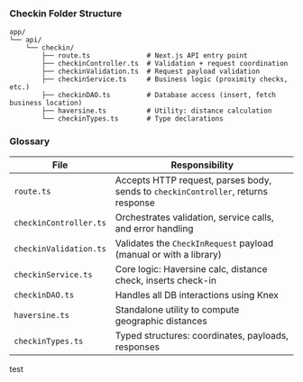 ### Checkin Folder Structure

```
app/
└── api/
    └── checkin/
        ├── route.ts              # Next.js API entry point
        ├── checkinController.ts  # Validation + request coordination
        ├── checkinValidation.ts  # Request payload validation
        ├── checkinService.ts     # Business logic (proximity checks, etc.)
        ├── checkinDAO.ts         # Database access (insert, fetch business location)
        ├── haversine.ts          # Utility: distance calculation
        └── checkinTypes.ts       # Type declarations
```

### Glossary

| File                   | Responsibility                                                                    |
| ---------------------- | --------------------------------------------------------------------------------- |
| `route.ts`             | Accepts HTTP request, parses body, sends to `checkinController`, returns response |
| `checkinController.ts` | Orchestrates validation, service calls, and error handling                        |
| `checkinValidation.ts` | Validates the `CheckInRequest` payload (manual or with a library)                 |
| `checkinService.ts`    | Core logic: Haversine calc, distance check, inserts check-in                      |
| `checkinDAO.ts`        | Handles all DB interactions using Knex                                            |
| `haversine.ts`         | Standalone utility to compute geographic distances                                |
| `checkinTypes.ts`      | Typed structures: coordinates, payloads, responses                                |

test
